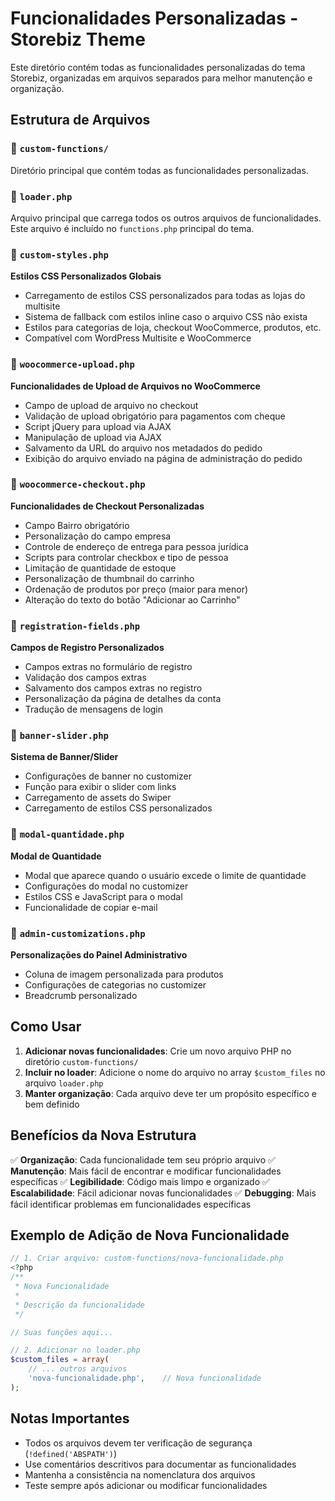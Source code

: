 # Funcionalidades Personalizadas - Storebiz Theme

Este diretório contém todas as funcionalidades personalizadas do tema Storebiz, organizadas em arquivos separados para melhor manutenção e organização.

## Estrutura de Arquivos

### 📁 `custom-functions/`
Diretório principal que contém todas as funcionalidades personalizadas.

### 📄 `loader.php`
Arquivo principal que carrega todos os outros arquivos de funcionalidades. Este arquivo é incluído no `functions.php` principal do tema.

### 📄 `custom-styles.php`
**Estilos CSS Personalizados Globais**
- Carregamento de estilos CSS personalizados para todas as lojas do multisite
- Sistema de fallback com estilos inline caso o arquivo CSS não exista
- Estilos para categorias de loja, checkout WooCommerce, produtos, etc.
- Compatível com WordPress Multisite e WooCommerce

### 📄 `woocommerce-upload.php`
**Funcionalidades de Upload de Arquivos no WooCommerce**
- Campo de upload de arquivo no checkout
- Validação de upload obrigatório para pagamentos com cheque
- Script jQuery para upload via AJAX
- Manipulação de upload via AJAX
- Salvamento da URL do arquivo nos metadados do pedido
- Exibição do arquivo enviado na página de administração do pedido

### 📄 `woocommerce-checkout.php`
**Funcionalidades de Checkout Personalizadas**
- Campo Bairro obrigatório
- Personalização do campo empresa
- Controle de endereço de entrega para pessoa jurídica
- Scripts para controlar checkbox e tipo de pessoa
- Limitação de quantidade de estoque
- Personalização de thumbnail do carrinho
- Ordenação de produtos por preço (maior para menor)
- Alteração do texto do botão "Adicionar ao Carrinho"

### 📄 `registration-fields.php`
**Campos de Registro Personalizados**
- Campos extras no formulário de registro
- Validação dos campos extras
- Salvamento dos campos extras no registro
- Personalização da página de detalhes da conta
- Tradução de mensagens de login

### 📄 `banner-slider.php`
**Sistema de Banner/Slider**
- Configurações de banner no customizer
- Função para exibir o slider com links
- Carregamento de assets do Swiper
- Carregamento de estilos CSS personalizados

### 📄 `modal-quantidade.php`
**Modal de Quantidade**
- Modal que aparece quando o usuário excede o limite de quantidade
- Configurações do modal no customizer
- Estilos CSS e JavaScript para o modal
- Funcionalidade de copiar e-mail

### 📄 `admin-customizations.php`
**Personalizações do Painel Administrativo**
- Coluna de imagem personalizada para produtos
- Configurações de categorias no customizer
- Breadcrumb personalizado

## Como Usar

1. **Adicionar novas funcionalidades**: Crie um novo arquivo PHP no diretório `custom-functions/`
2. **Incluir no loader**: Adicione o nome do arquivo no array `$custom_files` no arquivo `loader.php`
3. **Manter organização**: Cada arquivo deve ter um propósito específico e bem definido

## Benefícios da Nova Estrutura

✅ **Organização**: Cada funcionalidade tem seu próprio arquivo
✅ **Manutenção**: Mais fácil de encontrar e modificar funcionalidades específicas
✅ **Legibilidade**: Código mais limpo e organizado
✅ **Escalabilidade**: Fácil adicionar novas funcionalidades
✅ **Debugging**: Mais fácil identificar problemas em funcionalidades específicas

## Exemplo de Adição de Nova Funcionalidade

```php
// 1. Criar arquivo: custom-functions/nova-funcionalidade.php
<?php
/**
 * Nova Funcionalidade
 * 
 * Descrição da funcionalidade
 */

// Suas funções aqui...

// 2. Adicionar no loader.php
$custom_files = array(
    // ... outros arquivos
    'nova-funcionalidade.php',    // Nova funcionalidade
);
```

## Notas Importantes

- Todos os arquivos devem ter verificação de segurança (`!defined('ABSPATH')`)
- Use comentários descritivos para documentar as funcionalidades
- Mantenha a consistência na nomenclatura dos arquivos
- Teste sempre após adicionar ou modificar funcionalidades 